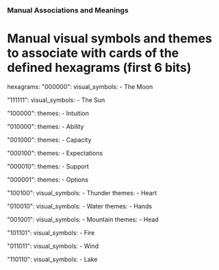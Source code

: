 ### Manual Associations and Meanings
# Manual visual symbols and themes to associate with cards of the defined hexagrams (first 6 bits)

hexagrams:
  "000000": 
    visual_symbols:
      - The Moon

  "111111": 
    visual_symbols:
      - The Sun

  "100000": 
    themes:
      - Intuition
   
  "010000": 
    themes:
      - Ability

  "001000": 
    themes:
      - Capacity

  "000100": 
    themes:
      - Expectations

  "000010": 
    themes:
      - Support

  "000001": 
    themes:
      - Options

  "100100": 
    visual_symbols:
      - Thunder
    themes:
      - Heart

  "010010": 
    visual_symbols:
      - Water
    themes:
      - Hands

  "001001": 
    visual_symbols:
      - Mountain
    themes:
      - Head

  "101101": 
    visual_symbols:
      - Fire

  "011011": 
    visual_symbols:
      - Wind

  "110110": 
    visual_symbols:
      - Lake


